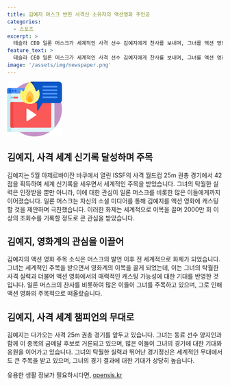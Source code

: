 ```yaml
---
title: 김예지 머스크 반한 사격신 소유자의 액션영화 주인공
categories:
  - 스포츠
excerpt: >
  테슬라 CEO 일론 머스크가 세계적인 사격 선수 김예지에게 찬사를 보내며, 그녀를 액션 영화에 캐스팅해야 한다고 언급했다. 김예지는 5월 아제르바이잔에서 열린 국제사격연맹의 사격 월드컵에서 세계 신기록을 세우며 화제를 모았는데, 이에 대한 영상은 조회수 2000만회를 기록하고 있다. 이모작으로는 경기 중에도 자신감 넘치는 태도와 5살 딸을 둔 엄마 사수의 이야기가 더해져 사람들의 이목을 끄는 중이다.
feature_text: >
  테슬라 CEO 일론 머스크가 세계적인 사격 선수 김예지에게 찬사를 보내며, 그녀를 액션 영화에 캐스팅해야 한다고 언급했다. 김예지는 5월 아제르바이잔에서 열린 국제사격연맹의 사격 월드컵에서 세계 신기록을 세우며 화제를 모았는데, 이에 대한 영상은 조회수 2000만회를 기록하고 있다. 이모작으로는 경기 중에도 자신감 넘치는 태도와 5살 딸을 둔 엄마 사수의 이야기가 더해져 사람들의 이목을 끄는 중이다.
image: '/assets/img/newspaper.png'
---
```


<p><img src="/assets/img/news.png" alt="rentncar 속보" /></p>

<h2>김예지, 사격 세계 신기록 달성하며 주목</h2>

<p>김예지는 5월 아제르바이잔 바쿠에서 열린 ISSF의 사격 월드컵 25m 권총 경기에서 42점을 획득하여 세계 신기록을 세우면서 세계적인 주목을 받았습니다. 그녀의 탁월한 실력은 인정받을 뿐만 아니라, 이에 대한 관심이 일론 머스크를 비롯한 많은 이들에게까지 이어졌습니다. 일론 머스크는 자신의 소셜 미디어를 통해 김예지를 액션 영화에 캐스팅할 것을 제안하며 극찬했습니다. 이러한 화제는 세계적으로 이목을 끌며 2000만 회 이상의 조회수를 기록할 정도로 큰 관심을 받았습니다.</p>

<h2>김예지, 영화계의 관심을 이끌어</h2>

<p>김예지의 액션 영화 주목 소식은 머스크의 발언 이후 전 세계적으로 화제가 되었습니다. 그녀는 세계적인 주목을 받으면서 영화계의 이목을 끌게 되었는데, 이는 그녀의 탁월한 사격 실력과 더불어 액션 영화에서의 매력적인 캐스팅 가능성에 대한 기대를 반영한 것입니다. 일론 머스크의 찬사를 비롯하여 많은 이들이 그녀를 주목하고 있으며, 그로 인해 액션 영화의 주목적으로 떠올랐습니다.</p>

<h2>김예지, 사격 세계 챔피언의 무대로</h2>

<p>김예지는 다가오는 사격 25m 권총 경기를 앞두고 있습니다. 그녀는 동료 선수 양지인과 함께 이 종목의 금메달 후보로 거론되고 있으며, 많은 이들이 그녀의 경기에 대한 기대와 응원을 이어가고 있습니다. 그녀의 탁월한 실력과 뛰어난 경기정신은 세계적인 무대에서도 큰 주목을 받고 있으며, 그녀의 경기 결과에 대한 기대가 상당히 높습니다.</p>
유용한 생활 정보가 필요하시다면, <a href="https://opensis.kr" rel="dofollow">opensis.kr</a>


